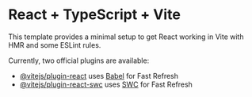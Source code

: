 # React + TypeScript + Vite

This template provides a minimal setup to get React working in Vite with HMR and some ESLint rules.

Currently, two official plugins are available:

-   [@vitejs/plugin-react](https://github.com/vitejs/vite-plugin-react/blob/main/packages/plugin-react/README.md) uses [Babel](https://babeljs.io/) for Fast Refresh
-   [@vitejs/plugin-react-swc](https://github.com/vitejs/vite-plugin-react-swc) uses [SWC](https://swc.rs/) for Fast Refresh
